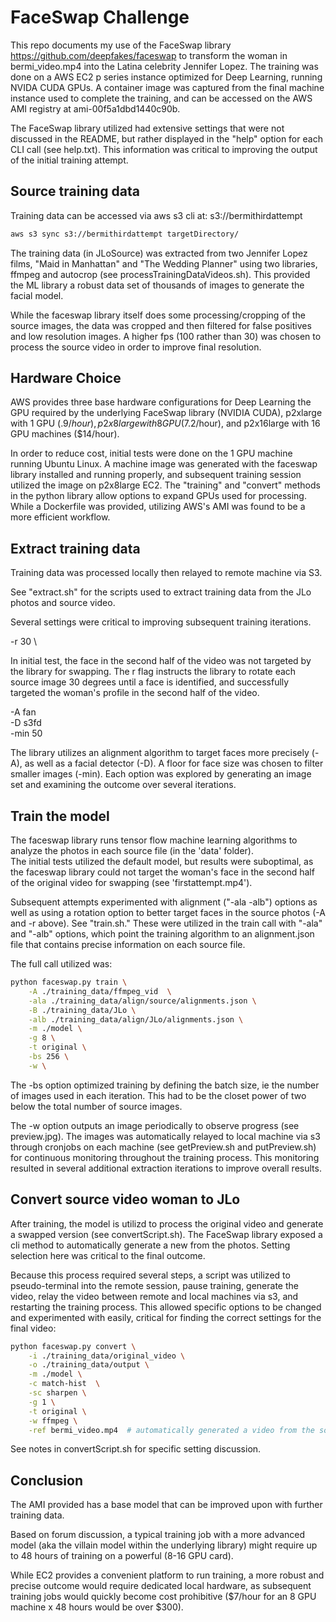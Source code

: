 # FaceSwap Challenge

This repo documents my use of the FaceSwap library https://github.com/deepfakes/faceswap to transform the woman in bermi_video.mp4 into the Latina celebrity Jennifer Lopez. The training was done on a AWS EC2 p series instance optimized for Deep Learning, running NVIDA CUDA GPUs. A container image was captured from the final machine instance used to complete the training, and can be accessed on the AWS AMI registry at ami-00f5a1dbd1440c90b.

The FaceSwap library utilized had extensive settings that were not discussed in the README, but rather displayed in the "help" option for each CLI call (see help.txt). This information was critical to improving the output of the initial training attempt.

## Source training data

Training data can be accessed via aws s3 cli at: s3://bermithirdattempt

```bash
aws s3 sync s3://bermithirdattempt targetDirectory/
```

The training data (in JLoSource) was extracted from two Jennifer Lopez films, "Maid in Manhattan" and "The Wedding Planner" using two libraries, ffmpeg and autocrop (see processTrainingDataVideos.sh). This provided the ML library a robust data set of thousands of images to generate the facial model.

While the faceswap library itself does some processing/cropping of the source images, the data was cropped and then filtered for false positives and low resolution images. A higher fps (100 rather than 30) was chosen to process the source video in order to improve final resolution.

## Hardware Choice

AWS provides three base hardware configurations for Deep Learning the GPU required by the underlying FaceSwap library (NVIDIA CUDA), p2xlarge with 1 GPU ($.9/hour), p2x8large with 8 GPU ($7.2/hour), and p2x16large with 16 GPU machines ($14/hour). 

In order to reduce cost, initial tests were done on the 1 GPU machine running Ubuntu Linux. A machine image was generated with the faceswap library installed and running properly, and subsequent training session utilized the image on p2x8large EC2. The "training" and "convert" methods in the python library allow options to expand GPUs used for processing. While a Dockerfile was provided, utilizing AWS's AMI was found to be a more efficient workflow. 

## Extract training data

Training data was processed locally then relayed to remote machine via S3. 

See "extract.sh" for the scripts used to extract training data from the JLo photos and source video.

Several settings were critical to improving subsequent training iterations.

-r 30 \ 

In initial test, the face in the second half of the video was not targeted by the library for swapping. The r flag instructs the library to rotate each source image 30 degrees until a face is identified, and successfully targeted the woman's profile in the second half of the video.

-A fan \
-D s3fd \
-min 50  

The library utilizes an alignment algorithm to target faces more precisely (-A), as well as a facial detector (-D). A floor for face size was chosen to filter smaller images (-min). Each option was explored by generating an image set and examining the outcome over several iterations.

## Train the model

The faceswap library runs tensor flow machine learning algorithms to analyze the photos in each source file (in the 'data' folder).  
The initial tests utilized the default model, but results were suboptimal, as the faceswap library could not target the woman's face in the second half of the original video for swapping (see 'firstattempt.mp4').

Subsequent attempts experimented with alignment ("-ala -alb") options as well as using a rotation option to better target faces in the source photos (-A and -r above).  See "train.sh." These were utilized in the train call with "-ala" and "-alb" options, which point the training algorithm to an alignment.json file that contains precise information on each source file. 

The full call utilized was:

```bash
python faceswap.py train \
	-A ./training_data/ffmpeg_vid  \
	-ala ./training_data/align/source/alignments.json \
	-B ./training_data/JLo \
	-alb ./training_data/align/JLo/alignments.json \
	-m ./model \
	-g 8 \
	-t original \
	-bs 256 \
	-w \

```

The -bs option optimized training by defining the batch size, ie the number of images used in each iteration. This had to be the closet power of two below the total number of source images.

The -w option outputs an image periodically to observe progress (see preview.jpg). The images was automatically relayed to local machine via s3 through cronjobs on each machine (see getPreview.sh and putPreview.sh) for continuous monitoring throughout the training process. This monitoring resulted in several additional extraction iterations to improve overall results.

## Convert source video woman to JLo

After training, the model is utilizd to process the original video and generate a swapped version (see convertScript.sh).
The FaceSwap library exposed a cli method to automatically generate a new from the photos.  Setting selection here was critical to the final outcome.

Because this process required several steps, a script was utilized to pseudo-terminal into the remote session, pause training, generate the video, relay the video between remote and local machines via s3, and restarting the training process. This allowed specific options to be changed and experimented with easily, critical for finding the correct settings for the final video: 

```bash
python faceswap.py convert \
	-i ./training_data/original_video \
	-o ./training_data/output \
	-m ./model \
	-c match-hist  \
	-sc sharpen \
	-g 1 \
	-t original \
	-w ffmpeg \
	-ref bermi_video.mp4  # automatically generated a video from the source images
```

See notes in convertScript.sh for specific setting discussion.

## Conclusion

The AMI provided has a base model that can be improved upon with further training data. 

Based on forum discussion, a typical training job with a more advanced model (aka the villain model within the underlying library) might require up to 48 hours of training on a powerful (8-16 GPU card).

While EC2 provides a convenient platform to run training, a more robust and precise outcome would require dedicated local hardware, as subsequent training jobs would quickly become cost prohibitive ($7/hour for an 8 GPU machine x 48 hours would be over $300).  
